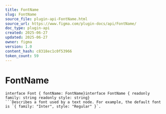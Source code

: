 ```yaml
---
title: FontName
slug: FontName
source_file: plugin-api-FontName.html
source_url: https://www.figma.com/plugin-docs/api/FontName/
doc_type: plugin-api
created: 2025-06-27
updated: 2025-06-27
owner: figma
version: 1.0
content_hash: c8318ec1c0f53966
token_count: 59
---
```

# FontName

```
interface Font { fontName: FontName}interface FontName { readonly family: string readonly style: string}
```Describes a font used by a text node. For example, the default font is `{ family: "Inter", style: "Regular" }`.